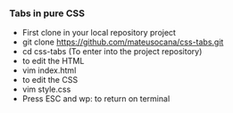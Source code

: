 ### Tabs in pure CSS
 
- First clone in your local repository project
- git clone https://github.com/mateusocana/css-tabs.git
- cd css-tabs (To enter into the project repository)
- to edit the HTML
- vim index.html 
- to edit the CSS
- vim style.css
- Press ESC and wp: to return on terminal
